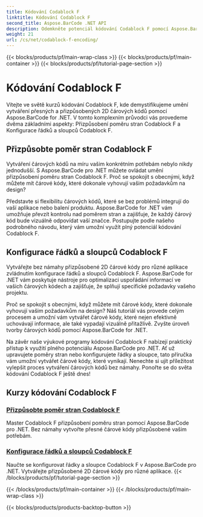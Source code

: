 ```yaml
---
title: Kódování Codablock F
linktitle: Kódování Codablock F
second_title: Aspose.BarCode .NET API
description: Odemkněte potenciál kódování Codablock F pomocí Aspose.BarCode pro .NET. Přizpůsobte poměr stran, nakonfigurujte řádky a sloupce pro přesné 2D čárové kódy.
weight: 21
url: /cs/net/codablock-f-encoding/
---
```


{{< blocks/products/pf/main-wrap-class >}}
{{< blocks/products/pf/main-container >}}
{{< blocks/products/pf/tutorial-page-section >}}

# Kódování Codablock F


Vítejte ve světě kurzů kódování Codablock F, kde demystifikujeme umění vytváření přesných a přizpůsobených 2D čárových kódů pomocí Aspose.BarCode for .NET. V tomto komplexním průvodci vás provedeme dvěma základními aspekty: Přizpůsobení poměru stran Codablock F a Konfigurace řádků a sloupců Codablock F.

## Přizpůsobte poměr stran Codablock F

Vytváření čárových kódů na míru vašim konkrétním potřebám nebylo nikdy jednodušší. S Aspose.BarCode pro .NET můžete ovládat umění přizpůsobení poměru stran Codablock F. Proč se spokojit s obecnými, když můžete mít čárové kódy, které dokonale vyhovují vašim požadavkům na design?

Představte si flexibilitu čárových kódů, které se bez problémů integrují do vaší aplikace nebo balení produktu. Aspose.BarCode for .NET vám umožňuje převzít kontrolu nad poměrem stran a zajišťuje, že každý čárový kód bude vizuálně odpovídat vaší značce. Postupujte podle našeho podrobného návodu, který vám umožní využít plný potenciál kódování Codablock F.

## Konfigurace řádků a sloupců Codablock F

Vytvářejte bez námahy přizpůsobené 2D čárové kódy pro různé aplikace zvládnutím konfigurace řádků a sloupců Codablock F. Aspose.BarCode for .NET vám poskytuje nástroje pro optimalizaci uspořádání informací ve vašich čárových kódech a zajišťuje, že splňují specifické požadavky vašeho projektu.

Proč se spokojit s obecnými, když můžete mít čárové kódy, které dokonale vyhovují vašim požadavkům na design? Náš tutoriál vás provede celým procesem a umožní vám vytvářet čárové kódy, které nejen efektivně uchovávají informace, ale také vypadají vizuálně přitažlivě. Zvyšte úroveň tvorby čárových kódů pomocí Aspose.BarCode for .NET.

Na závěr naše výukové programy kódování Codablock F nabízejí praktický přístup k využití plného potenciálu Aspose.BarCode pro .NET. Ať už upravujete poměry stran nebo konfigurujete řádky a sloupce, tato příručka vám umožní vytvářet čárové kódy, které vynikají. Nenechte si ujít příležitost vylepšit proces vytváření čárových kódů bez námahy. Ponořte se do světa kódování Codablock F ještě dnes!
## Kurzy kódování Codablock F
### [Přizpůsobte poměr stran Codablock F](./codablock-f-aspect-ratio-customization/)
Master Codablock F přizpůsobení poměru stran pomocí Aspose.BarCode pro .NET. Bez námahy vytvořte přesné čárové kódy přizpůsobené vašim potřebám.
### [Konfigurace řádků a sloupců Codablock F](./codablock-f-row-column-configuration/)
Naučte se konfigurovat řádky a sloupce Codablock F v Aspose.BarCode pro .NET. Vytvářejte přizpůsobené 2D čárové kódy pro různé aplikace.
{{< /blocks/products/pf/tutorial-page-section >}}

{{< /blocks/products/pf/main-container >}}
{{< /blocks/products/pf/main-wrap-class >}}

{{< blocks/products/products-backtop-button >}}
